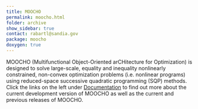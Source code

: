 ```yaml
---
title: MOOCHO
permalink: moocho.html
folder: archive
show_sidebar: true
contact: rabartl@sandia.gov
package: moocho
doxygen: true
---
```


MOOCHO (Multifunctional Object-Oriented arCHitecture for Optimization) is designed to solve large-scale, equality and inequality nonlinearly
constrained, non-convex optimization problems (i.e. nonlinear programs) using reduced-space successive quadratic programming (SQP) methods.
Click the links on the left under [Documentation](http://trilinos.org/oldsite/packages/moocho/documentation.html) to find out more about
the current development version of MOOCHO as well as the current and previous releases of MOOCHO.
